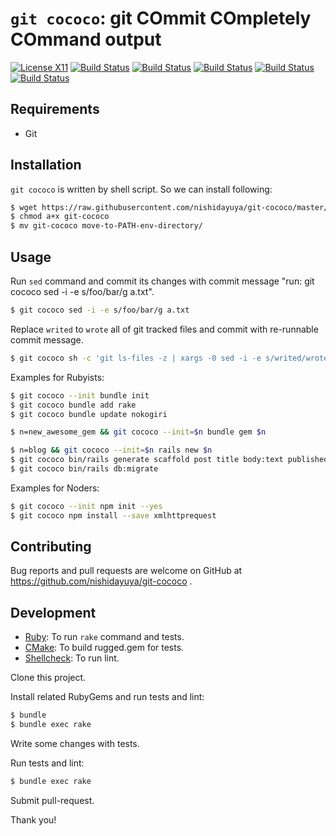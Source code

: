 # `git cococo`: git COmmit COmpletely COmmand output

[![License X11](https://img.shields.io/badge/license-X11-blue.svg)](https://raw.githubusercontent.com/nishidayuya/git-cococo/master/LICENSE.txt)
[![Build Status](https://img.shields.io/travis/nishidayuya/git-cococo/master.svg)](https://travis-ci.org/nishidayuya/git-cococo)
[![Build Status](https://img.shields.io/appveyor/ci/nishidayuya/git-cococo/master.svg)](https://ci.appveyor.com/project/nishidayuya/git-cococo)
[![Build Status](https://github.com/nishidayuya/git-cococo/workflows/ubuntu/badge.svg)](https://github.com/nishidayuya/git-cococo/actions?query=workflow%3Aubuntu)
[![Build Status](https://github.com/nishidayuya/git-cococo/workflows/windows/badge.svg)](https://github.com/nishidayuya/git-cococo/actions?query=workflow%3Awindows)
[![Build Status](https://github.com/nishidayuya/git-cococo/workflows/macos/badge.svg)](https://github.com/nishidayuya/git-cococo/actions?query=workflow%3Amacos)

## Requirements

* Git

## Installation

`git cococo` is written by shell script. So we can install following:

```sh
$ wget https://raw.githubusercontent.com/nishidayuya/git-cococo/master/exe/git-cococo
$ chmod a+x git-cococo
$ mv git-cococo move-to-PATH-env-directory/
```

## Usage

Run `sed` command and commit its changes with commit message "run: git cococo sed -i -e s/foo/bar/g a.txt".

```sh
$ git cococo sed -i -e s/foo/bar/g a.txt
```

Replace `writed` to `wrote` all of git tracked files and commit with re-runnable commit message.

```sh
$ git cococo sh -c 'git ls-files -z | xargs -0 sed -i -e s/writed/wrote/g'
```

Examples for Rubyists:

```sh
$ git cococo --init bundle init
$ git cococo bundle add rake
$ git cococo bundle update nokogiri

$ n=new_awesome_gem && git cococo --init=$n bundle gem $n

$ n=blog && git cococo --init=$n rails new $n
$ git cococo bin/rails generate scaffold post title body:text published_at:datetime
$ git cococo bin/rails db:migrate
```

Examples for Noders:

```sh
$ git cococo --init npm init --yes
$ git cococo npm install --save xmlhttprequest
```

## Contributing

Bug reports and pull requests are welcome on GitHub at https://github.com/nishidayuya/git-cococo .

## Development

* [Ruby](https://www.ruby-lang.org/): To run `rake` command and tests.
* [CMake](https://cmake.org/download/): To build rugged.gem for tests.
* [Shellcheck](https://github.com/koalaman/shellcheck#installing): To run lint.

Clone this project.

Install related RubyGems and run tests and lint:

```sh
$ bundle
$ bundle exec rake
```

Write some changes with tests.

Run tests and lint:

```sh
$ bundle exec rake
```

Submit pull-request.

Thank you!
